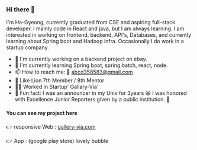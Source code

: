 ### Hi there 👋

I'm Ha-Gyeong, currently graduated from CSE and aspiring full-stack developer. I mainly code in React and java, but I am always learning. I am interested in working on frontend, backend, API's, Databases, and currently learning about Spring boot and Hadoop infra. Occasionally I do work in a startup company.

- 🔭 I'm currently working on a backend project on ebay.
- 🌱 I'm currently learning Spring boot, spring batch, react, node.
- 📫 How to reach me: 💌 abcd358583@gmail.com
- 🦁 Like Lion 7th Member / 8th Mentor
- 👩‍💻 Worked in Startup' Gallary-Via'
- 👾 Fun fact: I was an announcer in my Univ for 3years 
😆 I was honored with Excellence Junior Reporters given by a public institution. 🏅

<h4>You can see my project here</h4>
<p>👉 responsive Web : <a href="gallery-via.com">gallery-via.com</a></p>
<p>👉 App : (google play store) lovely bubble</p>


